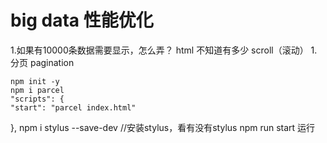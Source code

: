 # big data 性能优化

1.如果有10000条数据需要显示，怎么弄？
    html 不知道有多少
    scroll（滚动） 1.分页 pagination

    npm init -y
    npm i parcel
    "scripts": {
    "start": "parcel index.html"
  },
  npm i stylus --save-dev   //安装stylus，看有没有stylus
  npm run start 运行